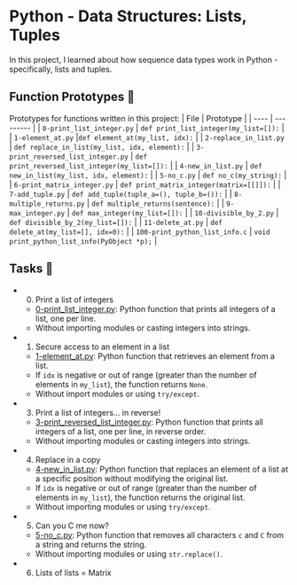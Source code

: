 #  Python - Data Structures: Lists, Tuples
In this project, I learned about how sequence data types work in Python - specifically, lists and tuples.

## Function Prototypes 💾
Prototypes for functions written in this project:
| File | Prototype |
| ---- | --------- |
| `0-print_list_integer.py` | `def print_list_integer(my_list=[]):` |
| `1-element_at.py` |`def element_at(my_list, idx):` |
| `2-replace_in_list.py` | `def replace_in_list(my_list, idx, element):` |
| `3-print_reversed_list_integer.py` | `def print_reversed_list_integer(my_list=[]):` |
| `4-new_in_list.py` | `def new_in_list(my_list, idx, element):` |
| `5-no_c.py` | `def no_c(my_string):` |
| `6-print_matrix_integer.py` | `def print_matrix_integer(matrix=[[]]):` |
| `7-add_tuple.py` | `def add_tuple(tuple_a=(), tuple_b=()):` |
| `8-multiple_returns.py` | `def multiple_returns(sentence):` |
| `9-max_integer.py` | `def max_integer(my_list=[]):` |
| `10-divisible_by_2.py` | `def divisible_by_2(my_list=[]):` |
| `11-delete_at.py` | `def delete_at(my_list=[], idx=0):` |
| `100-print_python_list_info.c` | `void print_python_list_info(PyObject *p);` |

## Tasks 📃
- 0. Print a list of integers
  - [0-print_list_integer.py](https://github.com/richard-1257/alx-higher_level_programming/blob/master/0x03-python-data_structures/0-print_list_integer.py): Python function that prints all integers of a list, one per line.
  - Without importing modules or casting integers into strings.
 
- 1. Secure access to an element in a list
  - [1-element_at.py](https://github.com/richard-1257/alx-higher_level_programming/blob/master/0x03-python-data_structures/1-element_at.py): Python function that retrieves an element from a list.
  - If `idx` is negative or out of range (greater than the number of elements in `my_list`), the function returns `None`.
  - Without import modules or using `try/except`.
 
- 3. Print a list of integers... in reverse!
  - [3-print_reversed_list_integer.py](https://github.com/richard-1257/alx-higher_level_programming/blob/master/0x03-python-data_structures/3-print_reversed_list_integer.py): Python function that prints all integers of a list, one per line, in reverse order.
  - Without importing modules or casting integers into strings.
 
- 4. Replace in a copy
  - [4-new_in_list.py](https://github.com/richard-1257/alx-higher_level_programming/blob/master/0x03-python-data_structures/4-new_in_list.py):  Python function that replaces an element of a list at a specific position without modifying the original list.
  - If `idx` is negative or out of range (greater than the number of elements in `my_list`), the function returns the original list.
  - Without importing modules or using `try/except`.
 
- 5. Can you C me now?
  - [5-no_c.py](https://github.com/richard-1257/alx-higher_level_programming/blob/master/0x03-python-data_structures/5-no_c.py): Python function that removes all characters `c` and `C` from a string and returns the string.
  - Without importing modules or using `str.replace()`.
 
- 6. Lists of lists = Matrix






